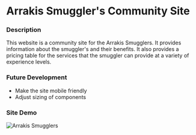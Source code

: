 # Arrakis Smuggler's Community Site

### Description

This website is a community site for the Arrakis Smugglers. It provides information about the smuggler's and their benefits. It also provides a pricing table for the services that the smuggler can provide at a variety of experience levels.

### Future Development

- Make the site mobile friendly
- Adjust sizing of components

### Site Demo
![Arrakis Smugglers](./img/arrakis_smuggler_demo.gif)